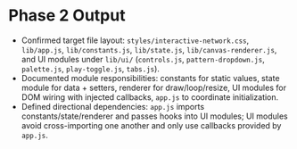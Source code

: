 # Phase 2 Output

- Confirmed target file layout: `styles/interactive-network.css`, `lib/app.js`, `lib/constants.js`, `lib/state.js`, `lib/canvas-renderer.js`, and UI modules under `lib/ui/` (`controls.js`, `pattern-dropdown.js`, `palette.js`, `play-toggle.js`, `tabs.js`).
- Documented module responsibilities: constants for static values, state module for data + setters, renderer for draw/loop/resize, UI modules for DOM wiring with injected callbacks, `app.js` to coordinate initialization.
- Defined directional dependencies: `app.js` imports constants/state/renderer and passes hooks into UI modules; UI modules avoid cross-importing one another and only use callbacks provided by `app.js`.
